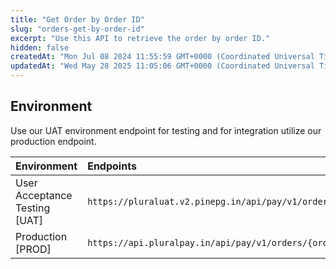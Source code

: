 ```yaml
---
title: "Get Order by Order ID"
slug: "orders-get-by-order-id"
excerpt: "Use this API to retrieve the order by order ID."
hidden: false
createdAt: "Mon Jul 08 2024 11:55:59 GMT+0000 (Coordinated Universal Time)"
updatedAt: "Wed May 28 2025 11:05:06 GMT+0000 (Coordinated Universal Time)"
---
```

## Environment

Use our UAT environment endpoint for testing and for integration utilize our production endpoint.

| Environment                   | Endpoints                                                     |
| :---------------------------- | :------------------------------------------------------------ |
| User Acceptance Testing [UAT] | `https://pluraluat.v2.pinepg.in/api/pay/v1/orders/{order_id}` |
| Production [PROD]             | `https://api.pluralpay.in/api/pay/v1/orders/{order_id}`       |
